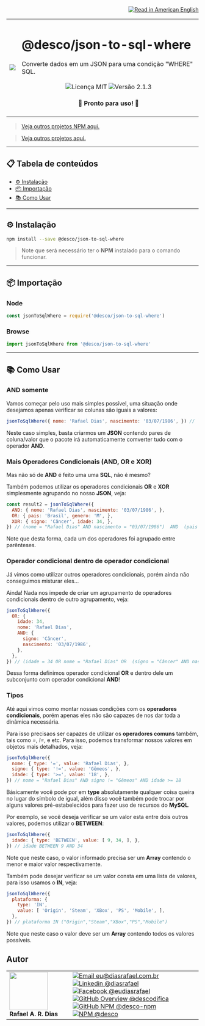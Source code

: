 <div align="right">
  <a href="README.US.md">
    <img alt="Read in American English" src="https://img.shields.io/static/v1?label=&message=🇺🇸 Read in American English&color=red&style=for-the-badge" />
  </a>
</div>

<table>
  <tr>
    <td><img src="https://i.ibb.co/qCk0rmM/json-to-sql-where.png"></td>
    <td>  
      <h1>@desco/json-to-sql-where</h1>
      Converte dados em um JSON para uma condição "WHERE" SQL.
      <br /><br />
      <div align="center">
        <img alt="Licença MIT" src="https://img.shields.io/static/v1?label=Licença&message=MIT&color=green&style=for-the-badge">
        <img alt="Versão 2.1.3" src="https://img.shields.io/static/v1?label=Versão&message=2.1.3&color=blue&style=for-the-badge">
      </div>
      <h4 align="center"> 
        🚀 Pronto para uso! 🚀
      </h4>
    </td>
  </tr>
</table>

> <a href="https://github.com/desco-npm" target="_blank">Veja outros projetos NPM aqui.</a>

> <a href="https://github.com/descoifica" target="_blank">Veja outros projetos aqui.</a>

---

## 📋 Tabela de conteúdos

* [⚙️ Instalação](#Instalação)
* [📦 Importação](#Importação)
* [📚 Como Usar](#Como-Usar)

---

<a name="Instalação"></a>

## ⚙️ Instalação

```bash
npm install --save @desco/json-to-sql-where
```

> Note que será necessário ter o **NPM** instalado para o comando funcionar.

---

<a name="Importação"></a>

## 📦 Importação

### Node

```js
const jsonToSqlWhere = require('@desco/json-to-sql-where')
```

### Browse

```js
import jsonToSqlWhere from '@desco/json-to-sql-where'
```

---

<a name="Como-Usar"></a>

## 📚 Como Usar

### **AND** somente

Vamos começar pelo uso mais simples possível, uma situação onde desejamos apenas verificar se colunas são iguais a valores:

```js
jsonToSqlWhere({ nome: 'Rafael Dias', nascimento: '03/07/1986', }) // `nome = "Rafael Dias" AND nascimento = "03/07/1986"`
```

Neste caso simples, basta criarmos um **JSON** contendo pares de coluna/valor que o pacote irá automaticamente comverter tudo com o operador **AND**.

### Mais Operadores Condicionais (**AND**, **OR** e **XOR**)

Mas não só de **AND** é feito uma uma **SQL**, não é mesmo?

Também podemos utilizar os operadores condicionais **OR** e **XOR** simplesmente agrupando no nosso **JSON**, veja:

```js
const result2 = jsonToSqlWhere({
  AND: { nome: 'Rafael Dias', nascimento: '03/07/1986', },
  OR: { pais: 'Brasil', genero: 'M', },
  XOR: { signo: 'Câncer', idade: 34, },
}) // (nome = "Rafael Dias" AND nascimento = "03/07/1986")  AND  (pais = "Brasil" OR genero = "M")  AND  (signo = "Câncer" XOR idade = 34) 
```

Note que desta forma, cada um dos operadores foi agrupado entre parênteses.

### Operador condicional dentro de operador condicional

Já vimos como utilizar outros operadores condicionais, porém ainda não conseguimos misturar eles...

Ainda! Nada nos impede de criar um agrupamento de operadores condicionais dentro de outro agrupamento, veja:

```js
jsonToSqlWhere({
  OR: {
    idade: 34,
    nome: 'Rafael Dias',
    AND: {
      signo: 'Câncer',
      nascimento: '03/07/1986',
    },
  },
}) // (idade = 34 OR nome = "Rafael Dias" OR  (signo = "Câncer" AND nascimento = "03/07/1986") )
```

Dessa forma definimos operador condicional **OR** e dentro dele um subconjunto com operador condicional **AND**!

### Tipos

Até aqui vimos como montar nossas condições com os **operadores condicionais**, porém apenas eles não são capazes de nos dar toda a dinâmica necessária.

Para isso precisaos ser capazes de utilizar os **operadores comuns** também, tais como *=*, *!=*,  e etc. Para isso, podemos transformar nossos valores em objetos mais detalhados, veja:

```js
jsonToSqlWhere({
  nome: { type: '=', value: 'Rafael Dias', },
  signo: { type: '!=', value: 'Gêmeos', },
  idade: { type: '>=', value: '18', },
}) // nome = "Rafael Dias" AND signo != "Gêmeos" AND idade >= 18
```

Básicamente você pode por em **type** absolutamente qualquer coisa queira no lugar do símbolo de igual, além disso você também pode trocar por alguns valores pré-estabelecidos para fazer uso de recursos do **MySQL**.

Por exemplo, se você deseja verificar se um valor esta entre dois outros valores, podemos utilizar o **BETWEEN**:

```js
jsonToSqlWhere({
  idade: { type: 'BETWEEN', value: [ 9, 34, ], },
}) // idade BETWEEN 9 AND 34
```

Note que neste caso, o valor informado precisa ser um **Array** contendo o menor e maior valor respectivamente.

Também pode desejar verificar se um valor consta em uma lista de valores, para isso usamos o **IN**, veja:

```js
jsonToSqlWhere({
  plataforma: {
    type: 'IN',
    value: [ 'Origin', 'Steam', 'XBox', 'PS', 'Mobile', ],
  },
}) // plataforma IN ("Origin","Steam","XBox","PS","Mobile")
```

Note que neste caso o valor deve ser um **Array** contendo todos os valores possíveis.

## Autor

<table>
  <tr>
    <td width="150px">
      <img src="https://scontent.fsdu1-1.fna.fbcdn.net/v/t1.0-9/539886_235546170253505_5977326689811409130_n.jpg?_nc_cat=106&ccb=3&_nc_sid=174925&_nc_eui2=AeGgFWn_fWInwRkTo3mHSP993TbQ0TzG0Y3dNtDRPMbRjS-eZL1tr4I5maqz6O-jva9qWnIxKOsD3UtSm9CTeCys&_nc_ohc=Qw6NaDGrtIgAX9uFF2c&_nc_ht=scontent.fsdu1-1.fna&oh=5ebac9874d7a24e157c8c99fd965c2a4&oe=606539CE" width="100px;" alt=""/>
      <b>Rafael A. R. Dias</b>
    </td>
    <td>  
      <a href="mailto:eu@diasrafael.com.br" target="_blank" >
        <img alt="Email eu@diasrafael.com.br" src="https://img.shields.io/static/v1?label=Email&message=eu@diasrafael.com.br&color=red&logo=gmail&style=for-the-badge">
      </a>
      <a href="https://www.linkedin.com/in/diasrafael/" target="_blank">
        <img alt="Linkedin @diasrafael" src="https://img.shields.io/static/v1?label=Linkedin&message=@diasrafael&color=blue&logo=linkedin&style=for-the-badge">
      </a>
      <a href="https://www.facebook.com/eudiasrafael" target="_blank">
        <img alt="Facebook @eudiasrafael" src="https://img.shields.io/static/v1?label=Facebook&message=@eudiasrafael&color=blue&logo=facebook&style=for-the-badge">
      </a>
      <a href="https://github.com/descodifica" target="_blank">
        <img alt="GitHub Overview @descodifica" src="https://img.shields.io/static/v1?label=GitHub Overview&message=@descodifica&color=black&logo=github&style=for-the-badge">
      </a>
      <a href="https://github.com/desco-npm" target="_blank">
        <img alt="GitHub NPM @desco-npm" src="https://img.shields.io/static/v1?label=GitHub NPM&message=@desco-npm&color=black&logo=github&style=for-the-badge">
      </a>
      <a href="https://www.npmjs.com/org/desco" target="_blank">
        <img alt="NPM @desco" src="https://img.shields.io/static/v1?label=NPM&message=@desco&color=red&logo=npm&style=for-the-badge">
      </a>
    </td>
  </tr>
</table>